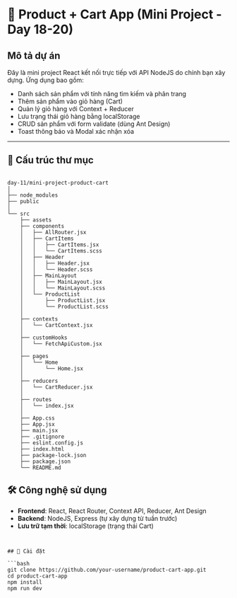 # 🛒 Product + Cart App (Mini Project - Day 18-20)

## Mô tả dự án

Đây là mini project React kết nối trực tiếp với API NodeJS do chính bạn xây dựng. Ứng dụng bao gồm:

- Danh sách sản phẩm với tính năng tìm kiếm và phân trang
- Thêm sản phẩm vào giỏ hàng (Cart)
- Quản lý giỏ hàng với Context + Reducer
- Lưu trạng thái giỏ hàng bằng localStorage
- CRUD sản phẩm với form validate (dùng Ant Design)
- Toast thông báo và Modal xác nhận xóa

---

## 📁 Cấu trúc thư mục

```plaintext

day-11/mini-project-product-cart
│
├── node_modules
├── public
│
└── src
    ├── assets
    ├── components
    │   ├── AllRouter.jsx
    │   ├── CartItems
    │   │   ├── CartItems.jsx
    │   │   └── CartItems.scss
    │   ├── Header
    │   │   ├── Header.jsx
    │   │   └── Header.scss
    │   ├── MainLayout
    │   │   ├── MainLayout.jsx
    │   │   └── MainLayout.scss
    │   └── ProductList
    │       ├── ProductList.jsx
    │       └── ProductList.scss
    │
    ├── contexts
    │   └── CartContext.jsx
    │
    ├── customHooks
    │   └── FetchApiCustom.jsx
    │
    ├── pages
    │   └── Home
    │       └── Home.jsx
    │
    ├── reducers
    │   └── CartReducer.jsx
    │
    ├── routes
    │   └── index.jsx
    │
    ├── App.css
    ├── App.jsx
    ├── main.jsx
    ├── .gitignore
    ├── eslint.config.js
    ├── index.html
    ├── package-lock.json
    ├── package.json
    └── README.md

```

## 🛠️ Công nghệ sử dụng

- **Frontend**: React, React Router, Context API, Reducer, Ant Design
- **Backend**: NodeJS, Express (tự xây dựng từ tuần trước)
- **Lưu trữ tạm thời**: localStorage (trạng thái Cart)

```


## 🔧 Cài đặt

```bash
git clone https://github.com/your-username/product-cart-app.git
cd product-cart-app
npm install
npm run dev
